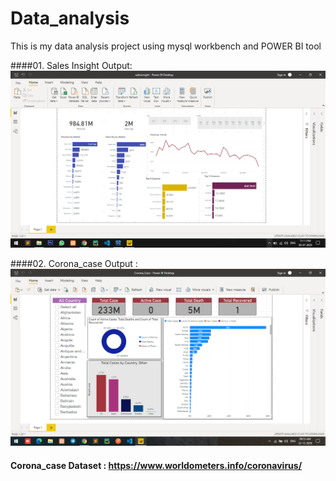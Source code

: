 # Data_analysis
This is my data analysis project using mysql workbench and POWER BI tool

####01. Sales Insight Output:
![output](Sales_insight/output.png)

####02. Corona_case Output : 
![output](Corona_Case/output.png)
#### Corona_case Dataset : https://www.worldometers.info/coronavirus/
